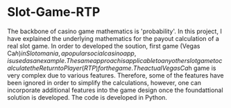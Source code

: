 # Slot-Game-RTP

The backbone of casino game mathematics is 'probability'. In this project, I have explained the underlying mathematics for the payout calculation of a real slot game. In order to developed the soution, first game (Vegas Ca$h) in Slotomania, a popular social casino app, is used as an example. The same approach is applicable to any other slot game to calculate the Return to Player (RTP) for the game. The actual Vegas Ca$h game is very complex due to various features. Therefore, some of the features have been ignored in order to simplify the calculations, however, one can incorporate additional features into the game design once the foundattional solution is developed. The code is developed in Python.

